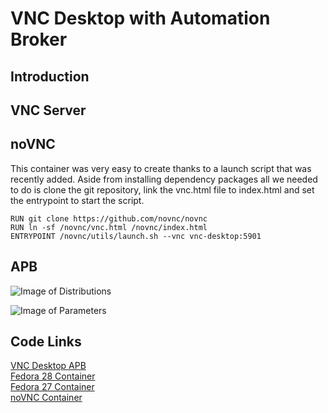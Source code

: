 VNC Desktop with Automation Broker
==================================

Introduction
------------



VNC Server
----------



noVNC
-----
This container was very easy to create thanks to a launch script that was recently added. Aside from installing dependency packages all we needed to do is clone the git repository, link the vnc.html file to index.html and set the entrypoint to start the script.

```
RUN git clone https://github.com/novnc/novnc
RUN ln -sf /novnc/vnc.html /novnc/index.html
ENTRYPOINT /novnc/utils/launch.sh --vnc vnc-desktop:5901
```

APB
---

![Image of Distributions](https://github.com/jmontleon/blogpost/blob/master/distributions.png)

![Image of Parameters](https://github.com/jmontleon/blogpost/blob/master/parameters.png)

Code Links
----------
[VNC Desktop APB](https://github.com/ansibleplaybookbundle/vnc-desktop-apb)  
[Fedora 28 Container](https://github.com/fusor/dockerfiles/tree/master/vnc-desktop:f28)  
[Fedora 27 Container](https://github.com/fusor/dockerfiles/tree/master/vnc-desktop:f27)  
[noVNC Container](https://github.com/fusor/dockerfiles/tree/master/vnc-client:latest)  
